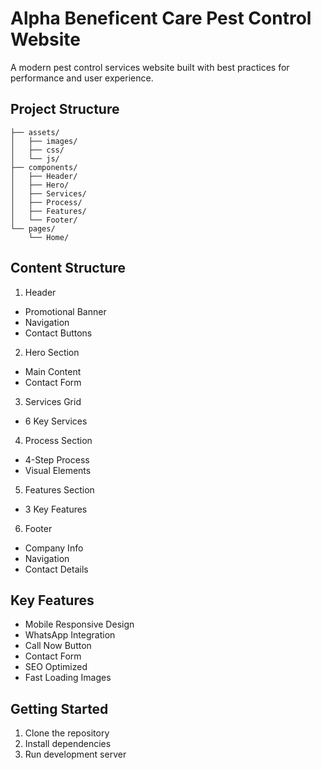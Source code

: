 # Alpha Beneficent Care Pest Control Website

A modern pest control services website built with best practices for performance and user experience.

## Project Structure

```
├── assets/
│   ├── images/
│   ├── css/
│   └── js/
├── components/
│   ├── Header/
│   ├── Hero/
│   ├── Services/
│   ├── Process/
│   ├── Features/
│   └── Footer/
└── pages/
    └── Home/
```

## Content Structure

1. Header
- Promotional Banner
- Navigation
- Contact Buttons

2. Hero Section
- Main Content
- Contact Form

3. Services Grid
- 6 Key Services

4. Process Section
- 4-Step Process
- Visual Elements

5. Features Section
- 3 Key Features

6. Footer
- Company Info
- Navigation
- Contact Details

## Key Features

- Mobile Responsive Design
- WhatsApp Integration
- Call Now Button
- Contact Form
- SEO Optimized
- Fast Loading Images

## Getting Started

1. Clone the repository
2. Install dependencies
3. Run development server
